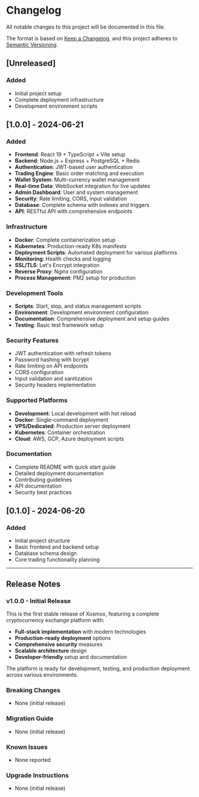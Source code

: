 # Changelog

All notable changes to this project will be documented in this file.

The format is based on [Keep a Changelog](https://keepachangelog.com/en/1.0.0/),
and this project adheres to [Semantic Versioning](https://semver.org/spec/v2.0.0.html).

## [Unreleased]

### Added
- Initial project setup
- Complete deployment infrastructure
- Development environment scripts

## [1.0.0] - 2024-06-21

### Added
- **Frontend**: React 19 + TypeScript + Vite setup
- **Backend**: Node.js + Express + PostgreSQL + Redis
- **Authentication**: JWT-based user authentication
- **Trading Engine**: Basic order matching and execution
- **Wallet System**: Multi-currency wallet management
- **Real-time Data**: WebSocket integration for live updates
- **Admin Dashboard**: User and system management
- **Security**: Rate limiting, CORS, input validation
- **Database**: Complete schema with indexes and triggers
- **API**: RESTful API with comprehensive endpoints

### Infrastructure
- **Docker**: Complete containerization setup
- **Kubernetes**: Production-ready K8s manifests
- **Deployment Scripts**: Automated deployment for various platforms
- **Monitoring**: Health checks and logging
- **SSL/TLS**: Let's Encrypt integration
- **Reverse Proxy**: Nginx configuration
- **Process Management**: PM2 setup for production

### Development Tools
- **Scripts**: Start, stop, and status management scripts
- **Environment**: Development environment configuration
- **Documentation**: Comprehensive deployment and setup guides
- **Testing**: Basic test framework setup

### Security Features
- JWT authentication with refresh tokens
- Password hashing with bcrypt
- Rate limiting on API endpoints
- CORS configuration
- Input validation and sanitization
- Security headers implementation

### Supported Platforms
- **Development**: Local development with hot reload
- **Docker**: Single-command deployment
- **VPS/Dedicated**: Production server deployment
- **Kubernetes**: Container orchestration
- **Cloud**: AWS, GCP, Azure deployment scripts

### Documentation
- Complete README with quick start guide
- Detailed deployment documentation
- Contributing guidelines
- API documentation
- Security best practices

## [0.1.0] - 2024-06-20

### Added
- Initial project structure
- Basic frontend and backend setup
- Database schema design
- Core trading functionality planning

---

## Release Notes

### v1.0.0 - Initial Release
This is the first stable release of Xosmox, featuring a complete cryptocurrency exchange platform with:

- **Full-stack implementation** with modern technologies
- **Production-ready deployment** options
- **Comprehensive security** measures
- **Scalable architecture** design
- **Developer-friendly** setup and documentation

The platform is ready for development, testing, and production deployment across various environments.

### Breaking Changes
- None (initial release)

### Migration Guide
- None (initial release)

### Known Issues
- None reported

### Upgrade Instructions
- None (initial release)